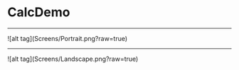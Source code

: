 # CalcDemo

<hr>
![alt tag](Screens/Portrait.png?raw=true) 
<hr>
![alt tag](Screens/Landscape.png?raw=true)
